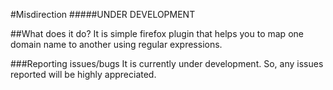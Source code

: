 #Misdirection
#####UNDER DEVELOPMENT

##What does it do?
It is simple firefox plugin that helps you to map one domain name to another using regular expressions.

###Reporting issues/bugs
It is currently under development. So, any issues reported will be highly appreciated.